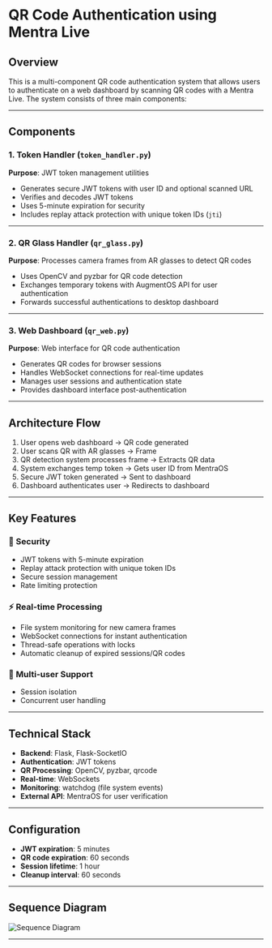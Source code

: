 # QR Code Authentication using Mentra Live

## Overview
This is a multi-component QR code authentication system that allows users to authenticate on a web dashboard by scanning QR codes with a Mentra Live. The system consists of three main components:

---

## Components

### 1. Token Handler (`token_handler.py`)
**Purpose**: JWT token management utilities
- Generates secure JWT tokens with user ID and optional scanned URL  
- Verifies and decodes JWT tokens  
- Uses 5-minute expiration for security  
- Includes replay attack protection with unique token IDs (`jti`)  

---

### 2. QR Glass Handler (`qr_glass.py`)
**Purpose**: Processes camera frames from AR glasses to detect QR codes  
- Uses OpenCV and pyzbar for QR code detection  
- Exchanges temporary tokens with AugmentOS API for user authentication  
- Forwards successful authentications to desktop dashboard  

---

### 3. Web Dashboard (`qr_web.py`)
**Purpose**: Web interface for QR code authentication  
- Generates QR codes for browser sessions  
- Handles WebSocket connections for real-time updates  
- Manages user sessions and authentication state  
- Provides dashboard interface post-authentication  

---

## Architecture Flow

1. User opens web dashboard → QR code generated  
2. User scans QR with AR glasses → Frame 
3. QR detection system processes frame → Extracts QR data  
4. System exchanges temp token → Gets user ID from MentraOS  
5. Secure JWT token generated → Sent to dashboard  
6. Dashboard authenticates user → Redirects to dashboard  

---

## Key Features

### 🔐 Security
- JWT tokens with 5-minute expiration  
- Replay attack protection with unique token IDs  
- Secure session management  
- Rate limiting protection  

### ⚡ Real-time Processing
- File system monitoring for new camera frames  
- WebSocket connections for instant authentication  
- Thread-safe operations with locks  
- Automatic cleanup of expired sessions/QR codes  

### 👥 Multi-user Support
- Session isolation  
- Concurrent user handling  

---

## Technical Stack

- **Backend**: Flask, Flask-SocketIO  
- **Authentication**: JWT tokens  
- **QR Processing**: OpenCV, pyzbar, qrcode  
- **Real-time**: WebSockets  
- **Monitoring**: watchdog (file system events)  
- **External API**: MentraOS for user verification  

---

## Configuration

- **JWT expiration**: 5 minutes  
- **QR code expiration**: 60 seconds  
- **Session lifetime**: 1 hour  
- **Cleanup interval**: 60 seconds

---

## Sequence Diagram

![Sequence Diagram](https://github.com/sukanthoriginal/QR-Auth-Mentra-Live/blob/main/sequence_digram.png?raw=true)

---


